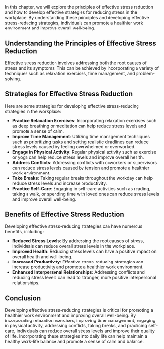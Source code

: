 
In this chapter, we will explore the principles of effective stress reduction and how to develop effective strategies for reducing stress in the workplace. By understanding these principles and developing effective stress-reducing strategies, individuals can promote a healthier work environment and improve overall well-being.

Understanding the Principles of Effective Stress Reduction
----------------------------------------------------------

Effective stress reduction involves addressing both the root causes of stress and its symptoms. This can be achieved by incorporating a variety of techniques such as relaxation exercises, time management, and problem-solving.

Strategies for Effective Stress Reduction
-----------------------------------------

Here are some strategies for developing effective stress-reducing strategies in the workplace:

* **Practice Relaxation Exercises**: Incorporating relaxation exercises such as deep breathing or meditation can help reduce stress levels and promote a sense of calm.
* **Improve Time Management**: Utilizing time management techniques such as prioritizing tasks and setting realistic deadlines can reduce stress levels caused by feeling overwhelmed or overworked.
* **Engage in Physical Activity**: Regular physical activity such as exercise or yoga can help reduce stress levels and improve overall health.
* **Address Conflicts**: Addressing conflicts with coworkers or supervisors can reduce stress levels caused by tension and promote a healthier work environment.
* **Take Breaks**: Taking regular breaks throughout the workday can help reduce stress levels and increase productivity.
* **Practice Self-Care**: Engaging in self-care activities such as reading, taking a walk, or spending time with loved ones can reduce stress levels and improve overall well-being.

Benefits of Effective Stress Reduction
--------------------------------------

Developing effective stress-reducing strategies can have numerous benefits, including:

* **Reduced Stress Levels**: By addressing the root causes of stress, individuals can reduce overall stress levels in the workplace.
* **Improved Health**: Reducing stress levels can have a positive impact on overall health and well-being.
* **Increased Productivity**: Effective stress-reducing strategies can increase productivity and promote a healthier work environment.
* **Enhanced Interpersonal Relationships**: Addressing conflicts and reducing stress levels can lead to stronger, more positive interpersonal relationships.

Conclusion
----------

Developing effective stress-reducing strategies is critical for promoting a healthier work environment and improving overall well-being. By incorporating relaxation exercises, improving time management, engaging in physical activity, addressing conflicts, taking breaks, and practicing self-care, individuals can reduce overall stress levels and improve their quality of life. Incorporating these strategies into daily life can help maintain a healthy work-life balance and promote a sense of calm and balance.
